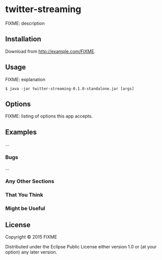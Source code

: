 # twitter-streaming

FIXME: description

## Installation

Download from http://example.com/FIXME.

## Usage

FIXME: explanation

    $ java -jar twitter-streaming-0.1.0-standalone.jar [args]

## Options

FIXME: listing of options this app accepts.

## Examples

...

### Bugs

...

### Any Other Sections
### That You Think
### Might be Useful

## License

Copyright © 2015 FIXME

Distributed under the Eclipse Public License either version 1.0 or (at
your option) any later version.

